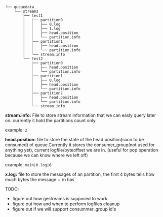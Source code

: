 ```
└── queuedata
    └── streams
        ├── test1
        │   ├── partition0
        │   │   ├── 0.log
        │   │   ├── 1.log
        │   │   ├── head.position
        │   │   └── partition.info
        │   ├── partition1
        │   │   ├── head.position
        │   │   └── partition.info
        │   └── stream.info
        └── test2
            ├── partition0
            │   ├── head.position
            │   └── partition.info
            ├── partition1
            │   ├── 0.log
            │   ├── head.position
            │   └── partition.info
            ├── partition2
            │   ├── head.position
            │   └── partition.info
            └── stream.info
```

**stream.info:** File to store stream information that we can easly query later on. currently it hold the partitions count only.

example: `2`

**head.position:** file to store the state of the head position(soon to be consumed) of queue.Currently it stores the consumer_group(not used for anything yet), current logfile/byteoffset we are in. (useful for pop operation because we can know where we left off)

example: `main|0.log|6`


**x.log:** file to store the messages of an partition, the first 4 bytes tells how much bytes the message + \n has 

TODO:
* figure out how gestreams is supposed to work
* figure out how and when to perform logfiles cleanup
* figure out if we will support consummer_group id's



